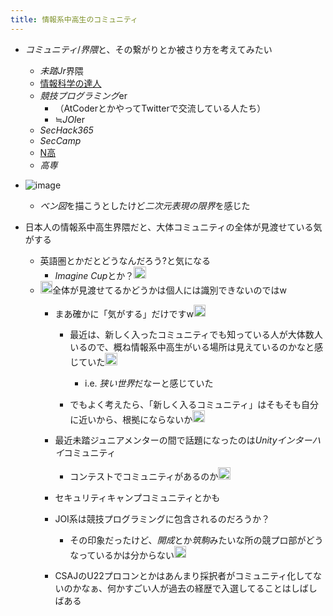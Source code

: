 ```yaml
---
title: 情報系中高生のコミュニティ
---
```


* *コミュニティ*/*界隈*と、その繋がりとか被さり方を考えてみたい
  
  * *未踏Jr*界隈
  * [情報科学の達人](%E6%83%85%E5%A0%B1%E7%A7%91%E5%AD%A6%E3%81%AE%E9%81%94%E4%BA%BA.md)
  * *競技プログラミング*er
    * （AtCoderとかやってTwitterで交流している人たち）
    * ≒*JOI*er
  * *SecHack365*
  * *SecCamp*
  * [N高](N%E9%AB%98.md)
  * *高専*
* ![image](https://i.kakeru.app/de101c80de5658a0c31476db87a0719d.svg)
  
  * *ベン図*を描こうとしたけど*二次元表現の限界*を感じた
* 日本人の情報系中高生界隈だと、大体コミュニティの全体が見渡せている気がする
  
  * 英語圏とかだとどうなんだろう?と気になる
    * *Imagine Cup*とか？<img src='https://scrapbox.io/api/pages/blu3mo-public/tkgshn/icon' alt='tkgshn.icon' height="19.5"/>
  * <img src='https://scrapbox.io/api/pages/blu3mo-public/nishio/icon' alt='nishio.icon' height="19.5"/>全体が見渡せてるかどうかは個人には識別できないのではw
    * まあ確かに「気がする」だけですw<img src='https://scrapbox.io/api/pages/blu3mo-public/blu3mo/icon' alt='blu3mo.icon' height="19.5"/>

      * 最近は、新しく入ったコミュニティでも知っている人が大体数人いるので、概ね情報系中高生がいる場所は見えているのかなと感じていた<img src='https://scrapbox.io/api/pages/blu3mo-public/blu3mo/icon' alt='blu3mo.icon' height="19.5"/>

        * i.e. *狭い世界*だなーと感じていた
      * でもよく考えたら、「新しく入るコミュニティ」はそもそも自分に近いから、根拠にならないか<img src='https://scrapbox.io/api/pages/blu3mo-public/blu3mo/icon' alt='blu3mo.icon' height="19.5"/>
    * 最近未踏ジュニアメンターの間で話題になったのは*Unityインターハイ*コミュニティ
      * コンテストでコミュニティがあるのか<img src='https://scrapbox.io/api/pages/blu3mo-public/blu3mo/icon' alt='blu3mo.icon' height="19.5"/>
    * セキュリティキャンプコミュニティとかも
    * JOI系は競技プログラミングに包含されるのだろうか？
      * その印象だったけど、*開成*とか*筑駒*みたいな所の競プロ部がどうなっているかは分からない<img src='https://scrapbox.io/api/pages/blu3mo-public/blu3mo/icon' alt='blu3mo.icon' height="19.5"/>
    * CSAJのU22プロコンとかはあんまり採択者がコミュニティ化してないのかなぁ、何かすごい人が過去の経歴で入選してることはしばしばある
